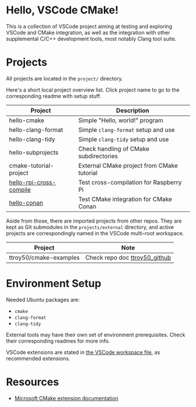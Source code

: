 # Hello, VSCode CMake!

This is a collection of VSCode project aiming at testing and exploring
VSCode and CMake integration, as well as the integration with other
supplemental C/C++ development tools, most notably Clang tool suite.

# Projects

All projects are located in the `project/` directory.

Here's a short local project overview list. Click project name to go to
the corresponding readme with setup stuff.

|Project                    |Description
|---------------------------|-------------------------------------------
|hello-cmake                |Simple "Hello, world!" program
|hello-clang-format         |Simple `clang-format` setup and use
|hello-clang-tidy           |Simple `clang-tidy` setup and use
|hello-subprojects          |Check handling of CMake subdirectories
|cmake-tutorial-project     |External CMake project from CMake tutorial
|[hello-rpi-cross-compile]  |Test cross-compilation for Raspberry Pi
|[hello-conan]              |Test CMake integration for CMake Conan 

Aside from those, there are imported projects from other repos. They are
kept as Git submodules in the `projects/external` directory, and active
projects are correspondingly named in the VSCode multi-root workspace.

|Project                        |Note
|-------------------------------|---------------------------------------
|ttroy50/cmake-examples         |Check repo doc [ttroy50_github]


[hello-rpi-cross-compile]: <projects/hello-rpi-cross-compile/readme.md>
[hello-conan]: <projects/hello-conan/readme.md>
[ttroy50_github]: <https://github.com/ttroy50/cmake-examples/README.adoc>

# Environment Setup

Needed Ubuntu packages are:

*   `cmake`
*   `clang-format`
*   `clang-tidy`

External tools may have their own set of environment prerequisites.
Check their corresponding readmes for more info.

VSCode extensions are stated in [the VSCode workspace
file](hello-vscode-cmake.code-workspace), as recommended extensions.

# Resources

*   [Microsoft CMake extension documentation][ms_cmake_ext_doc]


[ms_cmake_ext_doc]: <https://vector-of-bool.github.io/docs/vscode-cmake-tools/index.html>
